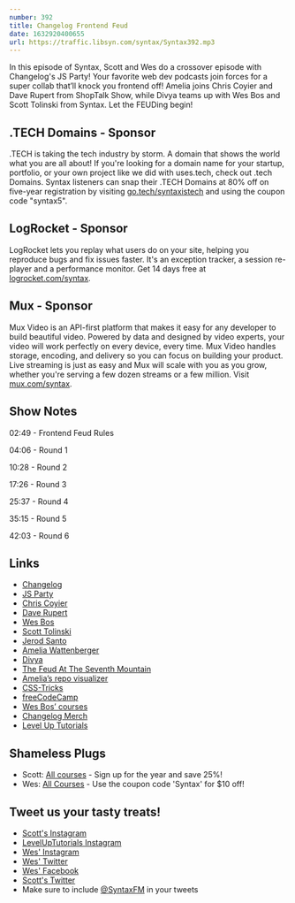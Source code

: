 ```yaml
---
number: 392
title: Changelog Frontend Feud
date: 1632920400655
url: https://traffic.libsyn.com/syntax/Syntax392.mp3
---
```


In this episode of Syntax, Scott and Wes do a crossover episode with Changelog's JS Party! Your favorite web dev podcasts join forces for a super collab that’ll knock you frontend off! Amelia joins Chris Coyier and Dave Rupert from ShopTalk Show, while Divya teams up with Wes Bos and Scott Tolinski from Syntax. Let the FEUDing begin!

## .TECH Domains - Sponsor
.TECH is taking the tech industry by storm. A domain that shows the world what you are all about! If you're looking for a domain name for your startup, portfolio, or your own project like we did with uses.tech, check out .tech Domains. Syntax listeners can snap their .TECH Domains at 80% off on five-year registration by visiting [go.tech/syntaxistech](https://go.tech/syntaxistech) and using the coupon code "syntax5".

## LogRocket - Sponsor
LogRocket lets you replay what users do on your site, helping you reproduce bugs and fix issues faster. It's an exception tracker, a session re-player and a performance monitor. Get 14 days free at [logrocket.com/syntax](https://logrocket.com/syntax).

## Mux - Sponsor
Mux Video is an API-first platform that makes it easy for any developer to build beautiful video. Powered by data and designed by video experts, your video will work perfectly on every device, every time. Mux Video handles storage, encoding, and delivery so you can focus on building your product. Live streaming is just as easy and Mux will scale with you as you grow, whether you're serving a few dozen streams or a few million. Visit [mux.com/syntax](https://mux.com/syntax).

## Show Notes

02:49 - Frontend Feud Rules

04:06 - Round 1

10:28 - Round 2

17:26 - Round 3

25:37 - Round 4

35:15 - Round 5

42:03 - Round 6

## Links
* [Changelog](https://changelog.com/)
* [JS Party](https://changelog.com/jsparty)
* [Chris Coyier](https://twitter.com/chriscoyier)
* [Dave Rupert](https://twitter.com/davatron5000)
* [Wes Bos](https://twitter.com/wesbos)
* [Scott Tolinski](https://twitter.com/stolinski)
* [Jerod Santo](https://twitter.com/jerodsanto)
* [Amelia Wattenberger](https://twitter.com/wattenberger)
* [Divya](https://twitter.com/shortdiv)
* [The Feud At The Seventh Mountain](https://www.bendsource.com/bend/the-feud-at-the-seventh-mountain-condo-owners-prominent-oregon-family-fight-over-repairs-to-inn/Content?oid=2130385)
* [Amelia’s repo visualizer](https://github.com/githubocto/repo-visualizer)
* [CSS-Tricks](https://css-tricks.com/)
* [freeCodeCamp](https://www.freecodecamp.org/)
* [Wes Bos’ courses](https://wesbos.com/courses)
* [Changelog Merch](https://merch.changelog.com/)
* [Level Up Tutorials](https://leveluptutorials.com/)

## Shameless Plugs
* Scott: [All courses](https://www.leveluptutorials.com/pro) - Sign up for the year and save 25%!
* Wes: [All Courses](https://wesbos.com/courses/) - Use the coupon code 'Syntax' for $10 off!

## Tweet us your tasty treats!
* [Scott's Instagram](https://www.instagram.com/stolinski/)
* [LevelUpTutorials Instagram](https://www.instagram.com/LevelUpTutorials/)
* [Wes' Instagram](https://www.instagram.com/wesbos/)
* [Wes' Twitter](https://twitter.com/wesbos)
* [Wes' Facebook](https://www.facebook.com/wesbos.developer)
* [Scott's Twitter](https://twitter.com/stolinski)
* Make sure to include [@SyntaxFM](https://twitter.com/SyntaxFM) in your tweets